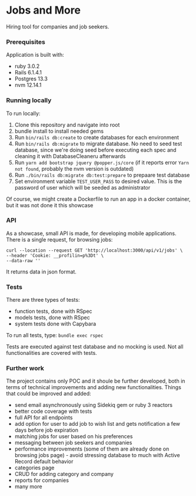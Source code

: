 # Jobs and More

Hiring tool for companies and job seekers.

### Prerequisites

Application is built with:

- ruby 3.0.2
- Rails 6.1.4.1
- Postgres 13.3
- nvm 12.14.1

### Running locally

To run locally:

1. Clone this repository and navigate into root
2. bundle install to install needed gems
3. Run `bin/rails db:create` to create databases for each environment
4. Run `bin/rails db:migrate` to migrate database. No need to seed test database, since we're doing seed before executing each spec and cleaning it with DatabaseCleaneru afterwards
5. Run `yarn add bootstrap jquery @popper.js/core` (if it reports error `Yarn not found`, probably the nvm version is outdated)
6. Run `./bin/rails db:migrate db:test:prepare` to prepaare test database
7. Set environment variable `TEST_USER_PASS` to desired value. This is the password of user which will be seeded as administrator

Of course, we might create a Dockerfile to run an app in a docker container, but it was not done it this showcase

### API

As a showcase, small API is made, for developing mobile applications. There is a single request, for browsing jobs:

```
curl --location --request GET 'http://localhost:3000/api/v1/jobs' \
--header 'Cookie: __profilin=p%3Dt' \
--data-raw ''
```

It returns data in json format.

### Tests

There are three types of tests:

- function tests, done with RSpec
- models tests, done with RSpec
- system tests done with Capybara

To run all tests, type: `bundle exec rspec`

Tests are executed against test database and no mocking is used. Not all functionalities are covered with tests.

### Further work

The project contains only POC and it shoule be further developed, both in terms of technical improvements and adding new functionalities. Things that could be improved and added:

- send email asynchronously using Sidekiq gem or ruby 3 reactors
- better code coverage with tests
- full API for all endpoints
- add option for user to add job to wish list and gets notification a few days before job expiration
- matching jobs for user based on his preferences
- messaging between job seekers and companies
- performance improvements (some of them are already done on browsing jobs page) - avoid stressing database to much with Active Record default behavior
- categories page
- CRUD for adding category and company
- reports for companies
- many more

